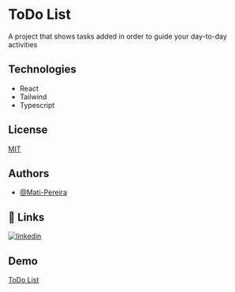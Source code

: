 
# ToDo List

A project that shows tasks added in order to guide your day-to-day activities


## Technologies

- React
- Tailwind
- Typescript
## License

[MIT](https://choosealicense.com/licenses/mit/)


## Authors

- [@Mati-Pereira](https://github.com/Mati-Pereira)


## 🔗 Links
[![linkedin](https://img.shields.io/badge/linkedin-0A66C2?style=for-the-badge&logo=linkedin&logoColor=white)](https://www.linkedin.com/in/matheus-rodrigues-pereira/)


## Demo

[ToDo List](www.google.com.br)

